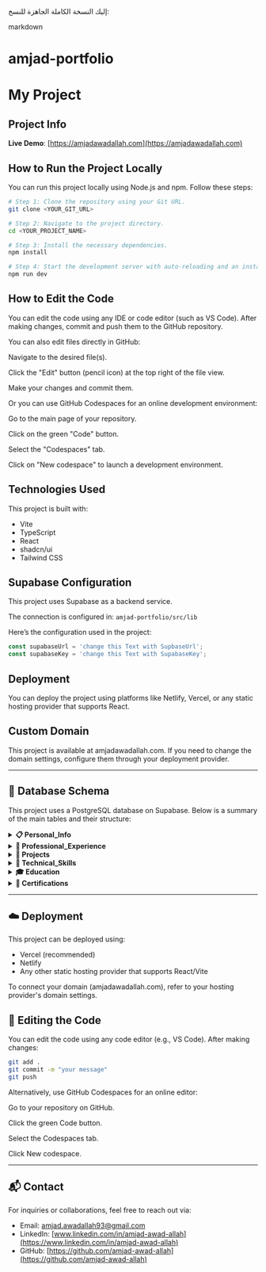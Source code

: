 إليك النسخة الكاملة الجاهزة للنسخ:

markdown
# amjad-portfolio

# My Project

## Project Info

**Live Demo**: [https://amjadawadallah.com](https://amjadawadallah.com)

## How to Run the Project Locally

You can run this project locally using Node.js and npm. Follow these steps:

```sh
# Step 1: Clone the repository using your Git URL.
git clone <YOUR_GIT_URL>

# Step 2: Navigate to the project directory.
cd <YOUR_PROJECT_NAME>

# Step 3: Install the necessary dependencies.
npm install

# Step 4: Start the development server with auto-reloading and an instant preview.
npm run dev
```

## How to Edit the Code

You can edit the code using any IDE or code editor (such as VS Code). After making changes, commit and push them to the GitHub repository.

You can also edit files directly in GitHub:

Navigate to the desired file(s).

Click the "Edit" button (pencil icon) at the top right of the file view.

Make your changes and commit them.

Or you can use GitHub Codespaces for an online development environment:

Go to the main page of your repository.

Click on the green "Code" button.

Select the "Codespaces" tab.

Click on "New codespace" to launch a development environment.

## Technologies Used

This project is built with:

- Vite
- TypeScript
- React
- shadcn/ui
- Tailwind CSS

## Supabase Configuration

This project uses Supabase as a backend service.

The connection is configured in:
`amjad-portfolio/src/lib`

Here’s the configuration used in the project:

```js
const supabaseUrl = 'change this Text with SupbaseUrl';
const supabaseKey = 'change this Text with SupabaseKey';
```

## Deployment

You can deploy the project using platforms like Netlify, Vercel, or any static hosting provider that supports React.

## Custom Domain

This project is available at amjadawadallah.com. If you need to change the domain settings, configure them through your deployment provider.

---

## 🧱 Database Schema

This project uses a PostgreSQL database on Supabase. Below is a summary of the main tables and their structure:

<details> 
<summary><strong>📋 Personal_Info</strong></summary>

| Column Name        | Data Type | Nullable |  
|--------------------|-----------|----------|  
| id                 | integer   | NO       |  
| name               | text      | NO       |  
| date_of_birth      | date      | NO       |  
| place_of_birth     | text      | NO       |  
| current_location   | text      | NO       |  
| marital_status     | text      | NO       |  
| languages          | jsonb     | NO       |  
| cv_en              | text      | YES      |  
| cv_de              | text      | YES      |  
| work_experience_en | text      | YES      |  
| work_experience_de | text      | YES      |  
| profile_image_url  | text      | YES      |  
| email              | text      | YES      |  
| phone_number       | text      | YES      |  
| linkedin_url       | text      | YES      |  
| github_url         | text      | YES      |  

</details>

<details> 
<summary><strong>💼 Professional_Experience</strong></summary>

| Column Name        | Data Type | Nullable |  
|--------------------|-----------|----------|  
| id                 | integer   | NO       |  
| company_name       | text      | NO       |  
| position           | text      | NO       |  
| start_date         | date      | NO       |  
| end_date           | date      | NO       |  
| description_en     | text      | NO       |  
| description_de     | text      | NO       |  

</details>

<details> 
<summary><strong>🚀 Projects</strong></summary>

| Column Name        | Data Type  | Nullable |  
|--------------------|------------|----------|  
| id                 | integer    | NO       |  
| project_name       | text       | NO       |  
| experience_id      | integer    | YES      |  
| description_en     | text       | NO       |  
| description_de     | text       | NO       |  
| technologies_used  | jsonb      | NO       |  
| achievements       | jsonb      | NO       |  
| image_url          | text       | YES      |  

</details>

<details> 
<summary><strong>🧠 Technical_Skills</strong></summary>

| Column Name          | Data Type | Nullable |  
|----------------------|-----------|----------|  
| id                   | integer   | NO       |  
| skill_category       | text      | NO       |  
| skill_name           | text      | NO       |  
| proficiency_level_en | text      | NO       |  
| proficiency_level_de | text      | NO       |  

</details>

<details> 
<summary><strong>🎓 Education</strong></summary>

| Column Name         | Data Type | Nullable |  
|---------------------|-----------|----------|  
| id                  | integer   | NO       |  
| institution_name    | text      | NO       |  
| degree_en           | text      | NO       |  
| degree_de           | text      | NO       |  
| field_of_study_en   | text      | NO       |  
| field_of_study_de   | text      | NO       |  
| start_date          | date      | NO       |  
| end_date            | date      | NO       |  

</details>

<details> 
<summary><strong>📜 Certifications</strong></summary>

| Column Name         | Data Type | Nullable |  
|---------------------|-----------|----------|  
| id                  | integer   | NO       |  
| certification_name_en | text    | NO       |  
| certification_name_de | text    | NO       |  
| issuing_organization | text     | NO       |  
| date_obtained       | date      | NO       |  

</details>

---

## ☁️ Deployment

This project can be deployed using:

- Vercel (recommended)
- Netlify
- Any other static hosting provider that supports React/Vite

To connect your domain (amjadawadallah.com), refer to your hosting provider's domain settings.

## 📝 Editing the Code

You can edit the code using any code editor (e.g., VS Code). After making changes:

```bash
git add .
git commit -m "your message"
git push
```

Alternatively, use GitHub Codespaces for an online editor:

Go to your repository on GitHub.

Click the green Code button.

Select the Codespaces tab.

Click New codespace.

---

## 📬 Contact

For inquiries or collaborations, feel free to reach out via:

- Email: [amjad.awadallah93@gmail.com](mailto:amjad.awadallah93@gmail.com)
- LinkedIn: [www.linkedin.com/in/amjad-awad-allah](https://www.linkedin.com/in/amjad-awad-allah)
- GitHub: [https://github.com/amjad-awad-allah](https://github.com/amjad-awad-allah)
```
